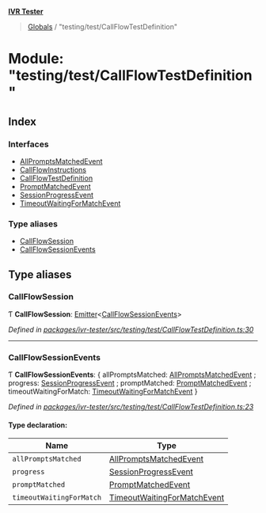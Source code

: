 **[IVR Tester](../README.md)**

> [Globals](../README.md) / "testing/test/CallFlowTestDefinition"

# Module: "testing/test/CallFlowTestDefinition"

## Index

### Interfaces

* [AllPromptsMatchedEvent](../interfaces/_testing_test_callflowtestdefinition_.allpromptsmatchedevent.md)
* [CallFlowInstructions](../interfaces/_testing_test_callflowtestdefinition_.callflowinstructions.md)
* [CallFlowTestDefinition](../interfaces/_testing_test_callflowtestdefinition_.callflowtestdefinition.md)
* [PromptMatchedEvent](../interfaces/_testing_test_callflowtestdefinition_.promptmatchedevent.md)
* [SessionProgressEvent](../interfaces/_testing_test_callflowtestdefinition_.sessionprogressevent.md)
* [TimeoutWaitingForMatchEvent](../interfaces/_testing_test_callflowtestdefinition_.timeoutwaitingformatchevent.md)

### Type aliases

* [CallFlowSession](_testing_test_callflowtestdefinition_.md#callflowsession)
* [CallFlowSessionEvents](_testing_test_callflowtestdefinition_.md#callflowsessionevents)

## Type aliases

### CallFlowSession

Ƭ  **CallFlowSession**: [Emitter](../interfaces/_emitter_.emitter.md)\<[CallFlowSessionEvents](_testing_test_callflowtestdefinition_.md#callflowsessionevents)>

*Defined in [packages/ivr-tester/src/testing/test/CallFlowTestDefinition.ts:30](https://github.com/SketchingDev/ivr-tester/blob/e4629d5/packages/ivr-tester/src/testing/test/CallFlowTestDefinition.ts#L30)*

___

### CallFlowSessionEvents

Ƭ  **CallFlowSessionEvents**: { allPromptsMatched: [AllPromptsMatchedEvent](../interfaces/_testing_test_callflowtestdefinition_.allpromptsmatchedevent.md) ; progress: [SessionProgressEvent](../interfaces/_testing_test_callflowtestdefinition_.sessionprogressevent.md) ; promptMatched: [PromptMatchedEvent](../interfaces/_testing_test_callflowtestdefinition_.promptmatchedevent.md) ; timeoutWaitingForMatch: [TimeoutWaitingForMatchEvent](../interfaces/_testing_test_callflowtestdefinition_.timeoutwaitingformatchevent.md)  }

*Defined in [packages/ivr-tester/src/testing/test/CallFlowTestDefinition.ts:23](https://github.com/SketchingDev/ivr-tester/blob/e4629d5/packages/ivr-tester/src/testing/test/CallFlowTestDefinition.ts#L23)*

#### Type declaration:

Name | Type |
------ | ------ |
`allPromptsMatched` | [AllPromptsMatchedEvent](../interfaces/_testing_test_callflowtestdefinition_.allpromptsmatchedevent.md) |
`progress` | [SessionProgressEvent](../interfaces/_testing_test_callflowtestdefinition_.sessionprogressevent.md) |
`promptMatched` | [PromptMatchedEvent](../interfaces/_testing_test_callflowtestdefinition_.promptmatchedevent.md) |
`timeoutWaitingForMatch` | [TimeoutWaitingForMatchEvent](../interfaces/_testing_test_callflowtestdefinition_.timeoutwaitingformatchevent.md) |
